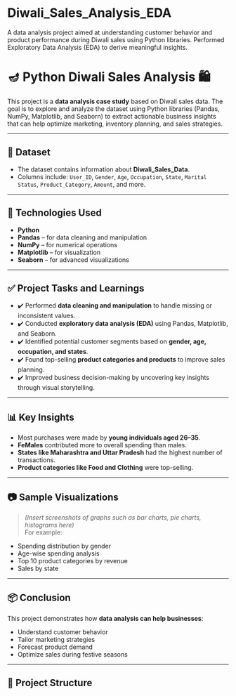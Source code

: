 # Diwali_Sales_Analysis_EDA
 A data analysis project aimed at understanding customer behavior and product performance during Diwali sales using Python libraries. Performed Exploratory Data Analysis (EDA) to derive meaningful insights.
# 🪔 Python Diwali Sales Analysis 🛍️

This project is a **data analysis case study** based on Diwali sales data. The goal is to explore and analyze the dataset using Python libraries (Pandas, NumPy, Matplotlib, and Seaborn) to extract actionable business insights that can help optimize marketing, inventory planning, and sales strategies.

---

## 📁 Dataset

- The dataset contains information about **Diwali_Sales_Data**.
- Columns include: `User_ID`, `Gender`, `Age`, `Occupation`, `State`, `Marital Status`, `Product_Category`, `Amount`, and more.

---

## 🔧 Technologies Used

- **Python**
- **Pandas** – for data cleaning and manipulation
- **NumPy** – for numerical operations
- **Matplotlib** – for visualization
- **Seaborn** – for advanced visualizations

---

## ✅ Project Tasks and Learnings

- ✔️ Performed **data cleaning and manipulation** to handle missing or inconsistent values.
- ✔️ Conducted **exploratory data analysis (EDA)** using Pandas, Matplotlib, and Seaborn.
- ✔️ Identified potential customer segments based on **gender, age, occupation, and states**.
- ✔️ Found top-selling **product categories and products** to improve sales planning.
- ✔️ Improved business decision-making by uncovering key insights through visual storytelling.

---

## 📊 Key Insights

- Most purchases were made by **young individuals aged 26–35**.
- **FeMales** contributed more to overall spending than males.
- **States like Maharashtra and Uttar Pradesh** had the highest number of transactions.
- **Product categories like Food and Clothing** were top-selling.

---

## 📷 Sample Visualizations

> *(Insert screenshots of graphs such as bar charts, pie charts, histograms here)*  
> For example:
- Spending distribution by gender
- Age-wise spending analysis
- Top 10 product categories by revenue
- Sales by state

---

## 📦 Conclusion

This project demonstrates how **data analysis can help businesses**:
- Understand customer behavior
- Tailor marketing strategies
- Forecast product demand
- Optimize sales during festive seasons

---

## 📁 Project Structure

